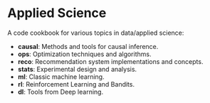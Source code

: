 # Applied Science

A code cookbook for various topics in data/applied science:

- **causal**: Methods and tools for causal inference.
- **ops**: Optimization techniques and algorithms.
- **reco**: Recommendation system implementations and concepts.
- **stats**: Experimental design and analysis.
- **ml**: Classic machine learning.
- **rl**: Reinforcement Learning and Bandits.
- **dl**: Tools from Deep learning.